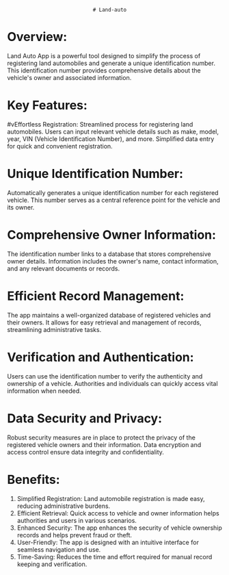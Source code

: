                                 # Land-auto

# Overview:
Land Auto App is a powerful tool designed to simplify the process of registering land automobiles and generate a unique identification number. This identification number provides comprehensive details about the vehicle's owner and associated information.

# Key Features:

#vEffortless Registration:
Streamlined process for registering land automobiles.
Users can input relevant vehicle details such as make, model, year, VIN (Vehicle Identification Number), and more.
Simplified data entry for quick and convenient registration.

# Unique Identification Number:
Automatically generates a unique identification number for each registered vehicle.
This number serves as a central reference point for the vehicle and its owner.

# Comprehensive Owner Information:
The identification number links to a database that stores comprehensive owner details.
Information includes the owner's name, contact information, and any relevant documents or records.

# Efficient Record Management:
The app maintains a well-organized database of registered vehicles and their owners.
It allows for easy retrieval and management of records, streamlining administrative tasks.

# Verification and Authentication:
Users can use the identification number to verify the authenticity and ownership of a vehicle.
Authorities and individuals can quickly access vital information when needed.

# Data Security and Privacy:
Robust security measures are in place to protect the privacy of the registered vehicle owners and their information.
Data encryption and access control ensure data integrity and confidentiality.

# Benefits:
1. Simplified Registration: Land automobile registration is made easy, reducing administrative burdens.
2. Efficient Retrieval: Quick access to vehicle and owner information helps authorities and users in various scenarios.
3. Enhanced Security: The app enhances the security of vehicle ownership records and helps prevent fraud or theft.
4. User-Friendly: The app is designed with an intuitive interface for seamless navigation and use.
5. Time-Saving: Reduces the time and effort required for manual record keeping and verification.
